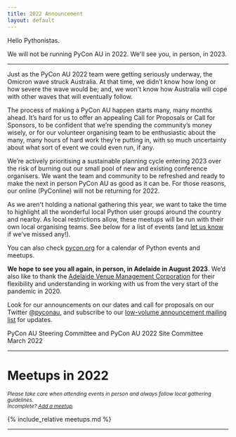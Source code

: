 ```yaml
---
title: 2022 Announcement
layout: default
---
```


Hello Pythonistas. 

We will not be running PyCon AU in 2022. We'll see you, in person, in 2023.

---

Just as the PyCon AU 2022 team were getting seriously underway, the Omicron wave struck Australia. At that time, we didn’t know how long or how severe the wave would be; and, we won't know how Australia will cope with other waves that will eventually follow.

The process of making a PyCon AU happen starts many, many months ahead. It’s hard for us to offer an appealing Call for Proposals or Call for Sponsors, to be confident that we’re spending the community’s money wisely, or for our volunteer organising team to be enthusiastic about the many, many hours of hard work they’re putting in, with so much uncertainty about what sort of event we could even run, if any.

We’re actively prioritising a sustainable planning cycle entering 2023 over the risk of burning out our small pool of new and existing conference organisers.  We want the team and community to be refreshed and ready to make the next in person PyCon AU as good as it can be. For those reasons, our online (PyConline) will not be returning for 2022. 

As we aren't holding a national gathering this year, we want to take the time to highlight all the wonderful local Python user groups around the country and nearby. As local restrictions allow, these meetups will be run with their own local organising teams. See below for a list of events (and [let us know][new-meetup] if we've missed any!). 

You can also check [pycon.org](https://pycon.org/) for a calendar of Python events and meetups. 

**We hope to see you all again, in person, in Adelaide in August 2023**. We’d also like to thank the [Adelaide Venue Management Corporation](https://www.avmc.com.au/) for their flexibility and understanding in working with us from the very start of the pandemic in 2020.

Look for our announcements on our dates and call for proposals on our Twitter [@pyconau](https://twitter.com/pyconau), and subscribe to our [low-volume announcement mailing list](http://lists.linux.org.au/mailman/listinfo/pycon-au-announce) for updates. 

PyCon AU Steering Committee and PyCon AU 2022 Site Committee<br>
March 2022


---

# Meetups in 2022

<small>*Please take care when attending events in person and always follow local gathering guidelines.<br>Incomplete? [Add a meetup][new-meetup].*</small>

{% include_relative meetups.md %}

---

[new-meetup]: https://github.com/pyconau/2022-website/issues/new?labels=new-meetup-request&template=new-meetup.md&title=Add+new+meetup%3A+